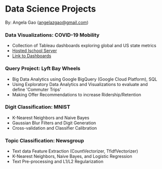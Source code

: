 # Data Science Projects
By: Angela Gao (angelazgao@gmail.com)

### Data Visualizations: COVID-19 Mobility
- Collection of Tableau dashboards exploring global and US state metrics
- [Hosted Ischool Server](https://www.ischool.berkeley.edu/projects/2020/covid-19-resource-allocation-visualization)
- [Link to Dashboards](https://people.ischool.berkeley.edu/~dhruvi/W209_finalAssignment_Covid/#home-id)

### Query Project: Lyft Bay Wheels
- Big Data Analytics using Google BigQuery (Google Cloud Platform), SQL
- Using Exploratory Data Analytics and Visualizations to evaluate and define 'Commuter Trips'
- Making Offer Recommendations to increase Ridership/Retention

### Digit Classification: MNIST
- K-Nearest Neighbors and Naive Bayes
- Gaussian Blur Filters and Digit Generation
- Cross-validation and Classifier Calibration

### Topic Classification: Newsgroup
- Text data Feature Extraction (CountVectorizer, TfidfVectorizer)
- K-Nearest Neighbors, Naive Bayes, and Logistic Regression
- Text Pre-processing and L1/L2 Regularization
